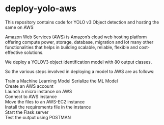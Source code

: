 # deploy-yolo-aws
This repository contains code for YOLO v3 Object detection and hosting the same on AWS     
   
Amazon Web Services (AWS) is Amazon’s cloud web hosting platform offering compute power, storage, database, migration and lot many other functionalities 
that helps in building scalable, reliable, flexible and cost-effective solutions.  
  
We deploy a YOLOV3 object identification model with 80 output classes.  
    
So the various steps involved in deploying a model to AWS are as follows:  
   
Train a Machine Learning Model 
Serialize the ML Model  
Create an AWS account  
Launch a micro instance on AWS  
Connect to AWS instance  
Move the files to an AWS-EC2 instance  
Install the requirements file in the instance  
Start the Flask server  
Test the output using POSTMAN   
  

